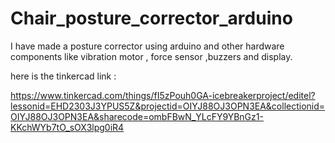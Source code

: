 # Chair_posture_corrector_arduino
I have made a posture corrector using arduino and other hardware  components like vibration motor , force sensor ,buzzers and display.



here is the tinkercad link : 

https://www.tinkercad.com/things/fI5zPouh0GA-icebreakerproject/editel?lessonid=EHD2303J3YPUS5Z&projectid=OIYJ88OJ3OPN3EA&collectionid=OIYJ88OJ3OPN3EA&sharecode=ombFBwN_YLcFY9YBnGz1-KKchWYb7tO_sOX3lpg0iR4
